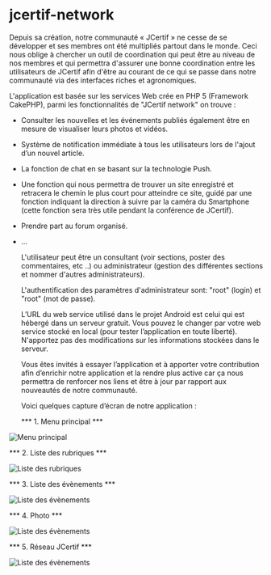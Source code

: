 jcertif-network
===============

  Depuis sa création, notre communauté « JCertif » ne cesse de se développer et ses membres ont été multipliés 
partout dans le monde. Ceci nous oblige à chercher un outil de coordination qui peut être au niveau de nos membres 
et qui permettra d'assurer une bonne coordination entre les utilisateurs de JCertif afin d'être au courant de 
ce qui se passe dans notre communauté via des interfaces riches et agronomiques.

  L'application est basée sur les services Web crée en PHP 5 (Framework CakePHP), parmi les fonctionnalités 
de "JCertif network" on trouve :
- Consulter les nouvelles et les événements publiés également être en mesure de visualiser leurs photos et vidéos.
- Système de notification immédiate à tous les utilisateurs lors de l'ajout d’un nouvel article.
- La fonction de chat en se basant sur la technologie Push.
- Une fonction qui nous permettra de trouver un site enregistré et retracera le chemin le plus court pour atteindre ce site, guidé par une fonction indiquant la direction à suivre par la caméra du Smartphone (cette fonction sera très utile pendant la conférence de JCertif).
- Prendre part au forum organisé.
- ...

  L'utilisateur peut être un consultant (voir sections, poster des commentaires, etc ..) ou administrateur 
(gestion des différentes sections et nommer d'autres administrateurs).

  L'authentification des paramètres d'administrateur sont: "root" (login) et "root" (mot de passe).

  L’URL du web service utilisé dans le projet Android est celui qui est hébergé dans un serveur gratuit. Vous pouvez 
le changer par votre web service stocké en local (pour tester l’application en toute liberté). N'apportez pas des modifications 
sur les informations stockées dans le serveur.

  Vous êtes invités à essayer l’application et à apporter votre contribution afin d’enrichir notre application 
et la rendre plus active car ça nous permettra de renforcer nos liens et être à jour par rapport aux nouveautés 
de notre communauté. 

  Voici quelques capture d’écran de notre application :
  
  *** 1.  Menu principal *** 
  
![Menu principal](https://github.com/JCERTIFLab/jcertif-network/blob/master/images/Screenshot%201.png?raw=true)

  *** 2.  Liste des rubriques *** 

![Liste des rubriques](https://github.com/JCERTIFLab/jcertif-network/blob/master/images/Screenshot%203.png?raw=true)

  *** 3.  Liste des évènements *** 

![Liste des évènements](https://github.com/JCERTIFLab/jcertif-network/blob/master/images/Screenshot%202.png?raw=true)

  *** 4.  Photo *** 

![Liste des évènements](https://github.com/JCERTIFLab/jcertif-network/blob/master/images/Screenshot%204.png?raw=true)

  *** 5.  Réseau JCertif *** 

![Liste des évènements](https://github.com/JCERTIFLab/jcertif-network/blob/master/images/Screenshot%205.png?raw=true)
